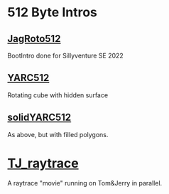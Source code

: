 # 512 Byte Intros

## [JagRoto512](JagRoto512)

BootIntro done for Sillyventure SE 2022

## [YARC512](YARC512)

Rotating cube with hidden surface

## [solidYARC512](solidYARC512)

As above, but with filled polygons.

# [TJ_raytrace](TJ_raytrace)

A raytrace "movie" running on Tom&Jerry in parallel.
